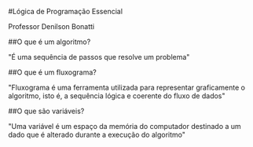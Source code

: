 #Lógica de Programação Essencial

Professor Denilson Bonatti

##O que é um algoritmo?

"É uma sequência de passos que resolve um problema"

##O que é um fluxograma?

"Fluxograma é uma ferramenta utilizada para representar graficamente o algoritmo, isto é, a sequência lógica e coerente do fluxo de dados"

##O que são variáveis?

"Uma variável é um espaço da memória do computador destinado a um dado que é alterado durante a execução do algoritmo"


